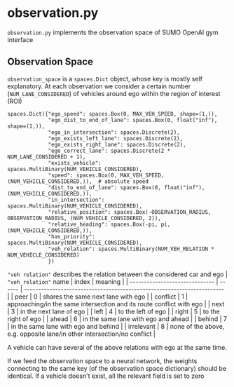 # observation.py
`observation.py` implements the observation space of SUMO OpenAI gym interface

## Observation Space
`observation_space` is a `spaces.Dict` object, whose key is mostly self explanatory. At each observation we consider a 
certain number (`NUM_LANE_CONSIDERED`) of vehicles around ego within the region of interest (ROI)

```
spaces.Dict({"ego_speed": spaces.Box(0, MAX_VEH_SPEED, shape=(1,)),
             "ego_dist_to_end_of_lane": spaces.Box(0, float("inf"), shape=(1,)),
             "ego_in_intersection": spaces.Discrete(2),
             "ego_exists_left_lane": spaces.Discrete(2),
             "ego_exists_right_lane": spaces.Discrete(2),
             "ego_correct_lane": spaces.Discrete(2 * NUM_LANE_CONSIDERED + 1),
             "exists_vehicle": spaces.MultiBinary(NUM_VEHICLE_CONSIDERED),
             "speed": spaces.Box(0, MAX_VEH_SPEED, (NUM_VEHICLE_CONSIDERED,)),  # absolute speed
             "dist_to_end_of_lane": spaces.Box(0, float("inf"), (NUM_VEHICLE_CONSIDERED,)),
             "in_intersection": spaces.MultiBinary(NUM_VEHICLE_CONSIDERED),
             "relative_position": spaces.Box(-OBSERVATION_RADIUS, OBSERVATION_RADIUS, (NUM_VEHICLE_CONSIDERED, 2)),
             "relative_heading": spaces.Box(-pi, pi, (NUM_VEHICLE_CONSIDERED,)),
             "has_priority": spaces.MultiBinary(NUM_VEHICLE_CONSIDERED),
             "veh_relation": spaces.MultiBinary(NUM_VEH_RELATION * NUM_VEHICLE_CONSIDERED)
             })
```

`"veh relation"` describes the relation between the considered car and ego
| `"veh_relation"` name          | index  | meaning                                                                 |
| ------------------------------ | ------ | ----------------------------------------------------------------------- |
| peer                           | 0      | shares the same next lane with ego                                      |
| conflict                       | 1      | approaching/in the same intersection and its route conflict with ego    |
| next                           | 3      | in the next lane of ego                                                 |
| left                           | 4      | to the left of ego                                                      |
| right                          | 5      | to the right of ego                                                     |
| ahead                          | 6      | in the same lane with ego and ahead                                     |
| behind                         | 7      | in the same lane with ego and behind                                    |
| irrelevant                     | 8      | none of the above, e.g. opposite lane/in other intersection/no conflict |

A vehicle can have several of the above relations with ego at the same time.

If we feed the observation space to a neural network, the weights connecting to the same key (of the observation space dictionary) 
should be identical. If a vehicle doesn't exist, all the relevant field is set to zero
